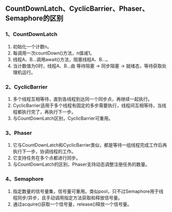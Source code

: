 ## CountDownLatch、CyclicBarrier、Phaser、Semaphore的区别
### 1、CountDownLatch
1. 初始化一个计数n。
2. 每调用一次countDown()方法，n值减1。
3. 线程A、B...调用await()方法，阻塞线程A、B...。 
4. 当计数值为0时，线程A、B...由 等待阻塞 -> 同步阻塞 -> 就绪态，等待获取处理机运行。

### 2、CyclicBarrier
1. 多个线程互相等待，直到各线程到达同一个同步点，再继续一起执行。
2. CyclicBarrier适用于多个线程有固定的多步需要执行，线程间互相等待，当线程都执行完了，再执行下一步。
3. 与CountDownLatch区别，CyclicBarrier可重用。

### 3、Phaser
1. 它与CountDownLatch和CyclicBarrier类似，都是等待一组线程完成工作后再执行下一步，协调线程的工作。
2. 它支持任务在多个点都进行同步。
3. 与CountDownLatch的区别，Phaser支持动态调整注册任务的数量。

### 4、Semaphore
1. 指定数量的信号量集，信号量可重用。类似pool，只不过Semaphore用于线程同步/异步，且手动调用指定方法获取和释放信号量。
2. 通过acquire()获取一个信号量，release()释放一个信号量。








